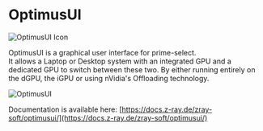 # OptimusUI

![OptimusUI Icon](https://codeberg.org/ZRayEntertainment/optimus-ui/raw/branch/main/optimusui/data/screenshots/icon_small.png)

OptimusUI is a graphical user interface for prime-select.  
It allows a Laptop or Desktop system with an integrated GPU and a dedicated GPU to switch between these two. By either
running entirely on the dGPU, the iGPU or using nVidia's Offloading technology.

![OptimusUI](https://codeberg.org/ZRayEntertainment/optimus-ui/raw/branch/main/optimusui/data/screenshots/optimus_ui.png)

Documentation is available here: [https://docs.z-ray.de/zray-soft/optimusui/](https://docs.z-ray.de/zray-soft/optimusui/)